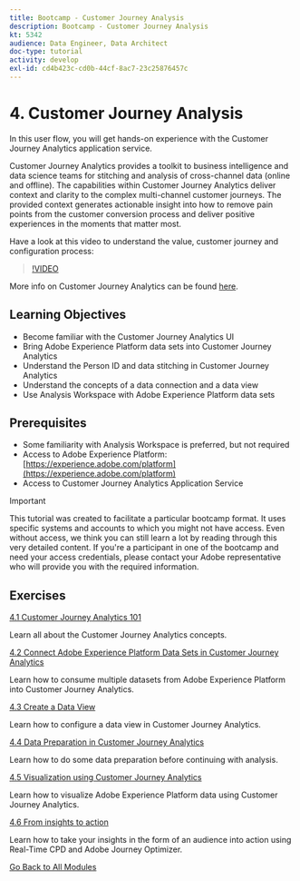 ```yaml
---
title: Bootcamp - Customer Journey Analysis
description: Bootcamp - Customer Journey Analysis
kt: 5342
audience: Data Engineer, Data Architect
doc-type: tutorial
activity: develop
exl-id: cd4b423c-cd0b-44cf-8ac7-23c25876457c
---
```

# 4. Customer Journey Analysis

In this user flow, you will get hands-on experience with the Customer Journey Analytics application service.

Customer Journey Analytics provides a toolkit to business intelligence and data science teams for stitching and analysis of cross-channel data (online and offline). The capabilities within Customer Journey Analytics deliver context and clarity to the complex multi-channel customer journeys. The provided context generates actionable insight into how to remove pain points from the customer conversion process and deliver positive experiences in the moments that matter most.

Have a look at this video to understand the value, customer journey and configuration process:

>[!VIDEO](https://video.tv.adobe.com/v/327188?quality=12&learn=on)

More info on Customer Journey Analytics can be found [here](https://spark.adobe.com/page/t62eiRu9l6iWJ/).

## Learning Objectives

- Become familiar with the Customer Journey Analytics UI
- Bring Adobe Experience Platform data sets into Customer Journey Analytics
- Understand the Person ID and data stitching in Customer Journey Analytics
- Understand the concepts of a data connection and a data view
- Use Analysis Workspace with Adobe Experience Platform data sets

## Prerequisites

- Some familiarity with Analysis Workspace is preferred, but not required
- Access to Adobe Experience Platform: [https://experience.adobe.com/platform](https://experience.adobe.com/platform) 
- Access to Customer Journey Analytics Application Service

>[!IMPORTANT]
>
>This tutorial was created to facilitate a particular bootcamp format. It uses specific systems and accounts to which you might not have access. Even without access, we think you can still learn a lot by reading through this very detailed content. If you're a participant in one of the bootcamp and need your access credentials, please contact your Adobe representative who will provide you with the required information.

## Exercises

[4.1 Customer Journey Analytics 101](./ex1.md)

Learn all about the Customer Journey Analytics concepts.

[4.2 Connect Adobe Experience Platform Data Sets in Customer Journey Analytics](./ex2.md)

Learn how to consume multiple datasets from Adobe Experience Platform into Customer Journey Analytics.

[4.3 Create a Data View](./ex3.md)

Learn how to configure a data view in Customer Journey Analytics.

[4.4 Data Preparation in Customer Journey Analytics](./ex4.md)

Learn how to do some data preparation before continuing with analysis.

[4.5 Visualization using Customer Journey Analytics](./ex5.md)

Learn how to visualize Adobe Experience Platform data using Customer Journey Analytics.

[4.6 From insights to action](./ex6.md)

Learn how to take your insights in the form of an audience into action using Real-Time CPD and Adobe Journey Optimizer.

[Go Back to All Modules](../../overview.md)
